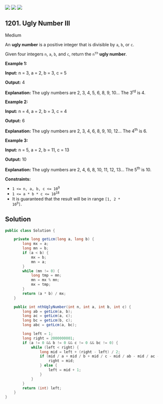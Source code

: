 [![](https://img.shields.io/github/stars/javadev/LeetCode-in-Java?label=Stars&style=flat-square)](https://github.com/javadev/LeetCode-in-Java)
[![](https://img.shields.io/github/forks/javadev/LeetCode-in-Java?label=Fork%20me%20on%20GitHub%20&style=flat-square)](https://github.com/javadev/LeetCode-in-Java/fork)
[![](https://img.shields.io/badge/-LeetCode%20in%20Kotlin-blue?style=flat-square)](https://github.com/javadev/LeetCode-in-Kotlin)

## 1201\. Ugly Number III

Medium

An **ugly number** is a positive integer that is divisible by `a`, `b`, or `c`.

Given four integers `n`, `a`, `b`, and `c`, return the <code>n<sup>th</sup></code> **ugly number**.

**Example 1:**

**Input:** n = 3, a = 2, b = 3, c = 5

**Output:** 4

**Explanation:** The ugly numbers are 2, 3, 4, 5, 6, 8, 9, 10... The 3<sup>rd</sup> is 4.

**Example 2:**

**Input:** n = 4, a = 2, b = 3, c = 4

**Output:** 6

**Explanation:** The ugly numbers are 2, 3, 4, 6, 8, 9, 10, 12... The 4<sup>th</sup> is 6.

**Example 3:**

**Input:** n = 5, a = 2, b = 11, c = 13

**Output:** 10

**Explanation:** The ugly numbers are 2, 4, 6, 8, 10, 11, 12, 13... The 5<sup>th</sup> is 10.

**Constraints:**

*   <code>1 <= n, a, b, c <= 10<sup>9</sup></code>
*   <code>1 <= a * b * c <= 10<sup>18</sup></code>
*   It is guaranteed that the result will be in range <code>[1, 2 * 10<sup>9</sup>]</code>.

## Solution

```java
public class Solution {

    private long getLcm(long a, long b) {
        long mx = a;
        long mn = b;
        if (a < b) {
            mx = b;
            mn = a;
        }
        while (mn != 0) {
            long tmp = mn;
            mn = mx % mn;
            mx = tmp;
        }
        return (a * b) / mx;
    }

    public int nthUglyNumber(int n, int a, int b, int c) {
        long ab = getLcm(a, b);
        long ac = getLcm(a, c);
        long bc = getLcm(b, c);
        long abc = getLcm(a, bc);

        long left = 1;
        long right = 2000000001;
        if (a != 0 && b != 0 && c != 0 && bc != 0) {
            while (left < right) {
                long mid = left + (right - left) / 2;
                if (mid / a + mid / b + mid / c - mid / ab - mid / ac - mid / bc + mid / abc >= n) {
                    right = mid;
                } else {
                    left = mid + 1;
                }
            }
        }
        return (int) left;
    }
}
```